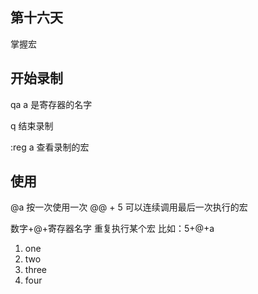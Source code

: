 ## 第十六天

掌握宏

## 开始录制

qa a 是寄存器的名字

q 结束录制

:reg a 查看录制的宏

## 使用

@a 按一次使用一次
@@ + 5 可以连续调用最后一次执行的宏

数字+@+寄存器名字 重复执行某个宏 比如：5+@+a

1.  one
2.  two
3.  three
4.  four
